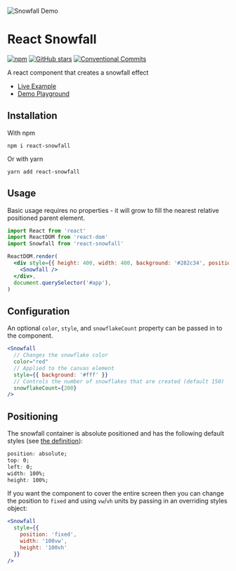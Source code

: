 ![Snowfall Demo](./assets/snowfall-demo-banner.gif)

# React Snowfall

[![npm](https://img.shields.io/npm/v/react-snowfall.svg)](https://www.npmjs.com/package/react-snowfall)
[![GitHub stars](https://img.shields.io/github/stars/cahilfoley/react-snowfall.svg)](https://github.com/cahilfoley/react-snowfall/stargazers)
[![Conventional Commits](https://img.shields.io/badge/Conventional%20Commits-1.0.0-yellow.svg)](https://conventionalcommits.org)

A react component that creates a snowfall effect

- [Live Example](https://cahilfoley.github.io/react-snowfall)
- [Demo Playground](https://codesandbox.io/s/github/cahilfoley/react-snowfall/tree/master/demo)

## Installation

With npm

```
npm i react-snowfall
```

Or with yarn

```
yarn add react-snowfall
```

## Usage

Basic usage requires no properties - it will grow to fill the nearest relative positioned parent element.

```jsx
import React from 'react'
import ReactDOM from 'react-dom'
import Snowfall from 'react-snowfall'

ReactDOM.render(
  <div style={{ height: 400, width: 400, background: '#282c34', position: 'relative' }}>
    <Snowfall />
  </div>,
  document.querySelector('#app'),
)
```

## Configuration

An optional `color`, `style`, and `snowflakeCount` property can be passed in to the component.

```jsx
<Snowfall
  // Changes the snowflake color
  color="red"
  // Applied to the canvas element
  style={{ background: '#fff' }}
  // Controls the number of snowflakes that are created (default 150)
  snowflakeCount={200}
/>
```

## Positioning


The snowfall container is absolute positioned and has the following default styles (see [the definition](https://github.com/cahilfoley/react-snowfall/blob/a8e865e82cac3221930773cdfd6b90eeb0b34247/src/config.ts#L4-L10)):

```css
position: absolute;
top: 0;
left: 0;
width: 100%;
height: 100%;
```

If you want the component to cover the entire screen then you can change the position to `fixed` and using `vw`/`vh` units by passing in an overriding styles object:

```jsx
<Snowfall
  style={{
    position: 'fixed',
    width: '100vw',
    height: '100vh'
  }}
/>
```
